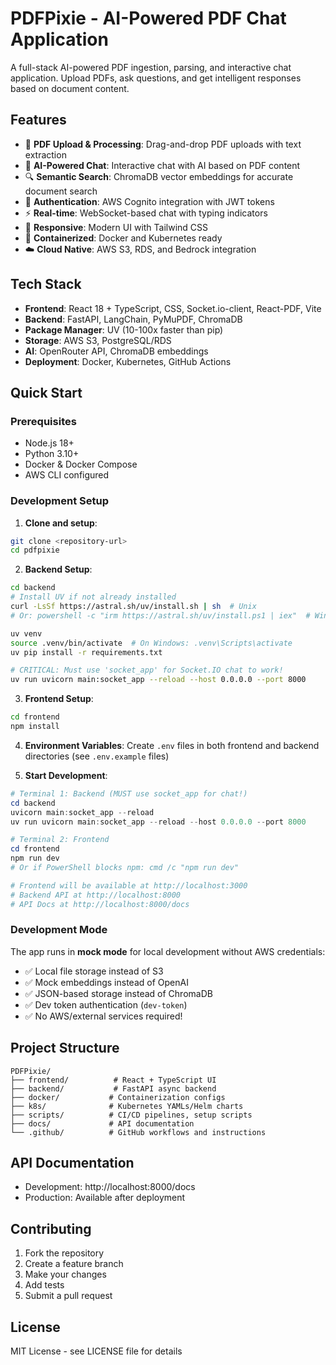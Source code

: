 # PDFPixie - AI-Powered PDF Chat Application

A full-stack AI-powered PDF ingestion, parsing, and interactive chat application. Upload PDFs, ask questions, and get intelligent responses based on document content.

## Features

- 📄 **PDF Upload & Processing**: Drag-and-drop PDF uploads with text extraction
- 🤖 **AI-Powered Chat**: Interactive chat with AI based on PDF content
- 🔍 **Semantic Search**: ChromaDB vector embeddings for accurate document search
- 🔐 **Authentication**: AWS Cognito integration with JWT tokens
- ⚡ **Real-time**: WebSocket-based chat with typing indicators
- 📱 **Responsive**: Modern UI with Tailwind CSS
- 🐳 **Containerized**: Docker and Kubernetes ready
- ☁️ **Cloud Native**: AWS S3, RDS, and Bedrock integration

## Tech Stack

- **Frontend**: React 18 + TypeScript, CSS, Socket.io-client, React-PDF, Vite
- **Backend**: FastAPI, LangChain, PyMuPDF, ChromaDB
- **Package Manager**: UV (10-100x faster than pip)
- **Storage**: AWS S3, PostgreSQL/RDS
- **AI**: OpenRouter API, ChromaDB embeddings
- **Deployment**: Docker, Kubernetes, GitHub Actions

## Quick Start

### Prerequisites

- Node.js 18+
- Python 3.10+
- Docker & Docker Compose
- AWS CLI configured

### Development Setup

1. **Clone and setup**:
```bash
git clone <repository-url>
cd pdfpixie
```

2. **Backend Setup**:
```bash
cd backend
# Install UV if not already installed
curl -LsSf https://astral.sh/uv/install.sh | sh  # Unix
# Or: powershell -c "irm https://astral.sh/uv/install.ps1 | iex"  # Windows

uv venv
source .venv/bin/activate  # On Windows: .venv\Scripts\activate
uv pip install -r requirements.txt

# CRITICAL: Must use 'socket_app' for Socket.IO chat to work!
uv run uvicorn main:socket_app --reload --host 0.0.0.0 --port 8000
```

3. **Frontend Setup**:
```bash
cd frontend
npm install
```

4. **Environment Variables**:
Create `.env` files in both frontend and backend directories (see `.env.example` files)

5. **Start Development**:
```powershell
# Terminal 1: Backend (MUST use socket_app for chat!)
cd backend
uvicorn main:socket_app --reload
uv run uvicorn main:socket_app --reload --host 0.0.0.0 --port 8000

# Terminal 2: Frontend  
cd frontend
npm run dev
# Or if PowerShell blocks npm: cmd /c "npm run dev"

# Frontend will be available at http://localhost:3000
# Backend API at http://localhost:8000
# API Docs at http://localhost:8000/docs
```

### Development Mode
The app runs in **mock mode** for local development without AWS credentials:
- ✅ Local file storage instead of S3
- ✅ Mock embeddings instead of OpenAI
- ✅ JSON-based storage instead of ChromaDB
- ✅ Dev token authentication (`dev-token`)
- ✅ No AWS/external services required!

## Project Structure

```
PDFPixie/
├── frontend/          # React + TypeScript UI
├── backend/           # FastAPI async backend
├── docker/           # Containerization configs
├── k8s/              # Kubernetes YAMLs/Helm charts
├── scripts/          # CI/CD pipelines, setup scripts
├── docs/             # API documentation
└── .github/          # GitHub workflows and instructions
```

## API Documentation

- Development: http://localhost:8000/docs
- Production: Available after deployment

## Contributing

1. Fork the repository
2. Create a feature branch
3. Make your changes
4. Add tests
5. Submit a pull request

## License

MIT License - see LICENSE file for details